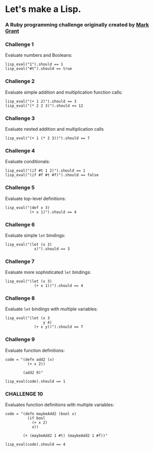 # Let's make a Lisp.
### A Ruby programming challenge originally created by [Mark Grant](http://github.com/mg50)

### Challenge 1

Evaluate numbers and Booleans:

```
lisp_eval("1").should == 1
lisp_eval("#t").should == true
```

### Challenge 2

Evaluate simple addition and multiplication function calls:

```
lisp_eval("(+ 1 2)").should == 3
lisp_eval("(* 2 2 3)").should == 12
```

### Challenge 3

Evaluate nested addition and multiplication calls

```
lisp_eval("(+ 1 (* 2 3))").should == 7
```

### Challenge 4

Evaluate conditionals:

```
lisp_eval("(if #t 1 2)").should == 1
lisp_eval("(if #f #t #f)").should == false
```


### Challenge 5

Evaluate top-level definitions:

```
lisp_eval("(def x 3)
           (+ x 1)").should == 4
```

### Challenge 6

Evaluate simple `let` bindings:

```
lisp_eval("(let (x 3)
             x)").should == 3
```

### Challenge 7

Evaluate more sophisticated `let` bindings:

```
lisp_eval("(let (x 3)
             (+ x 1))").should == 4
```

### Challenge 8

Evaluate `let` bindings with multiple variables:

```
lisp_eval("(let (x 3
                 y 4)
             (+ x y))").should == 7
```

### Challenge 9

Evaluate function definitions:

```
code = "(defn add2 (x)
          (+ x 2))

        (add2 9)"

lisp_eval(code).should == 1
```

### CHALLENGE 10

Evaluates function definitions with multiple variables:

```
code = "(defn maybeAdd2 (bool x)
          (if bool
            (+ x 2)
            x))

        (+ (maybeAdd2 1 #t) (maybeAdd2 1 #f))"

lisp_eval(code).should == 4
```
